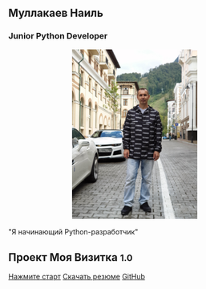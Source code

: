 <!--_coverpage.md-->
## Муллакаев Наиль
### Junior Python Developer 

<p align="center">
    <img src="/resources/assets/002.png" alt="Ваше фото" width="250">
</p>

"Я начинающий Python-разработчик"


## Проект Моя Визитка <small>1.0</small>

[Нажмите старт](/README.md)
<a href="/resume.pdf" download="Мое_Резюме_Муллакаев_Наиль.pdf">Скачать резюме</a>
[GitHub](https://github.com/mullakaev)











